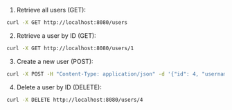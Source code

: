 1. Retrieve all users (GET):
```bash
curl -X GET http://localhost:8080/users
```

2. Retrieve a user by ID (GET):
```bash
curl -X GET http://localhost:8080/users/1
```

3. Create a new user (POST):
```bash
curl -X POST -H "Content-Type: application/json" -d '{"id": 4, "username": "user4", "email": "user4@example.com", "age": 35}' http://localhost:8080/users
```

4. Delete a user by ID (DELETE):
```bash
curl -X DELETE http://localhost:8080/users/4
```
